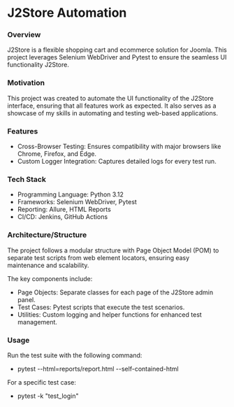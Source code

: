 # J2Store Automation

### Overview
J2Store is a flexible shopping cart and ecommerce solution for Joomla. This project leverages Selenium WebDriver and Pytest to ensure the seamless UI functionality J2Store.


### Motivation
This project was created to automate the UI functionality of the J2Store interface, ensuring that all features work as expected. 
It also serves as a showcase of my skills in automating and testing web-based applications.

### Features
-  Cross-Browser Testing: Ensures compatibility with major browsers like Chrome, Firefox, and Edge.
-  Custom Logger Integration: Captures detailed logs for every test run.

### Tech Stack
- Programming Language: Python 3.12
- Frameworks: Selenium WebDriver, Pytest
- Reporting: Allure, HTML Reports
- CI/CD: Jenkins, GitHub Actions

### Architecture/Structure
The project follows a modular structure with Page Object Model (POM) to separate test scripts from web element locators, ensuring easy maintenance and scalability. 

The key components include:

-  Page Objects: Separate classes for each page of the J2Store admin panel.
-  Test Cases: Pytest scripts that execute the test scenarios.
-  Utilities: Custom logging and helper functions for enhanced test management.

### Usage
Run the test suite with the following command:
  -  pytest --html=reports/report.html --self-contained-html

For a specific test case:
  -  pytest -k "test_login"


